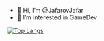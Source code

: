 - 👋 Hi, I’m @JafarovJafar
- 👀 I’m interested in GameDev

[![Top Langs](https://github-readme-stats.vercel.app/api/top-langs/?username=jafarovjafar)](https://github.com/anuraghazra/github-readme-stats)

<!---
JafarovJafar/JafarovJafar is a ✨ special ✨ repository because its `README.md` (this file) appears on your GitHub profile.
You can click the Preview link to take a look at your changes.
--->
